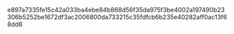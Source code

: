 e897a7335fe15c42a033ba4ebe84b868d56f35da975f3be4002a197490b23306b5252be1672df3ac2006800da733215c35fdfcb6b235e40282aff0ac13f68dd8
